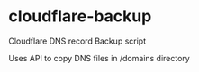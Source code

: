 # cloudflare-backup
Cloudflare DNS record Backup script

Uses API to copy DNS files in /domains directory

